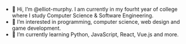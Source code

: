 - 👋 Hi, I’m @elliot-murphy. I am currently in my fourht year of college where I study Computer Science & Software Engineering.
- 👀 I’m interested in programming, computer science, web design and game development.
- 🌱 I’m currently learning Python, JavaScript, React, Vue.js and more.

<!---
elliot-murphy/elliot-murphy is a ✨ special ✨ repository because its `README.md` (this file) appears on your GitHub profile.
You can click the Preview link to take a look at your changes.
--->
